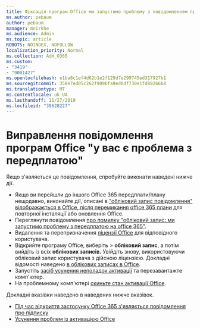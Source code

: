 ```yaml
---
title: Фіксація програм Office ми запустимо проблему з повідомленням про підписку
ms.author: pebaum
author: pebaum
manager: mnirkhe
ms.audience: Admin
ms.topic: article
ROBOTS: NOINDEX, NOFOLLOW
localization_priority: Normal
ms.collection: Adm_O365
ms.custom:
- "3419"
- "9001427"
ms.openlocfilehash: e1ba8c1ef4d62b1e2f129d7e299745ed317927b1
ms.sourcegitcommit: 358e7ed05c262f909bfa9ed0df730e1fd89266b8
ms.translationtype: MT
ms.contentlocale: uk-UA
ms.lasthandoff: 11/27/2019
ms.locfileid: "39628227"
---
```

# <a name="fixing-the-office-apps-weve-run-into-a-problem-with-your-subscription-message"></a>Виправлення повідомлення програм Office "у вас є проблема з передплатою"

Якщо з'являється це повідомлення, спробуйте виконати наведені нижче дії.

- Якщо ви перейшли до іншого Office 365 передплати/плану нещодавно, виконайте дії, описані в ["обліковий запис повідомлення" відображається в Office, після перемикання office 365 плани](https://support.office.com/article/account-notice-appears-in-office-after-switching-office-365-plans-857dc33a-1efc-4ce7-ac3f-ef616314e27d) для повторної інсталяції або оновлення Office.
- Переглянути повідомлення [про помилку "обліковий запис: ми запустимо проблему з передплатою на office 365"](https://support.office.com/article/office-error-account-notice-we-ve-run-into-a-problem-with-your-office-365-subscription-17f71ecb-f53c-4f3d-ae18-7230ca1594c1). 
- Видалення та перепризначення [ліцензії Office](https://docs.microsoft.com/office365/admin/subscriptions-and-billing/assign-licenses-to-users?view=o365-worldwide#assign-licenses-to-one-user) для відповідного користувача. 
- Відкрийте програму Office, виберіть > **обліковий запис**, а потім вийдіть із всіх **облікових записів.** Увійдіть знову, використовуючи обліковий запис користувача з дійсною ліцензією. Докладні відомості наведено [в облікових записах в Office](https://support.office.com/article/628ea040-f265-49de-b986-be09c3ebf8a9).
- Запустіть [засіб усунення неполадок активації](https://aka.ms/SARA-OfficeActivation-Alchemy) та перезавантажте комп'ютер.
- На проблемному комп'ютері [скиньте стан активації Office](https://docs.microsoft.com/office365/troubleshoot/activation/reset-office-365-proplus-activation-state).

Докладні вказівки наведено в наведених нижче вказівок. 
- [Під час відкриття застосунку Office 365 з'являється повідомлення про підписку](https://support.office.com/article/4cabe32c-f594-4c0e-9191-3d3ade10cceb)
- [Усунення проблем із активацією Office](https://support.office.com/article/0d23d3c0-c19c-4b2f-9845-5344fedc4380)
